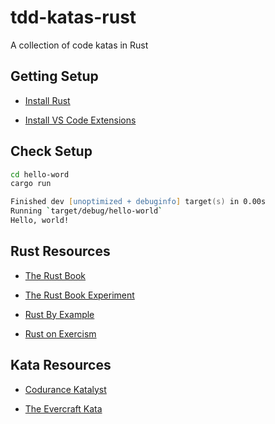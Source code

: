 # tdd-katas-rust

A collection of code katas in Rust

## Getting Setup

- [Install Rust](https://www.rust-lang.org/learn/get-started)

- [Install VS Code Extensions](https://code.visualstudio.com/docs/languages/rust)

## Check Setup

```zsh
cd hello-word
cargo run
```

```zsh
Finished dev [unoptimized + debuginfo] target(s) in 0.00s
Running `target/debug/hello-world`
Hello, world!
```

## Rust Resources

- [The Rust Book](https://doc.rust-lang.org/book/title-page.html)

- [The Rust Book Experiment](https://rust-book.cs.brown.edu/)

- [Rust By Example](https://doc.rust-lang.org/rust-by-example/index.html)

- [Rust on Exercism](https://exercism.org/tracks/rust)

## Kata Resources

- [Codurance Katalyst](https://www.codurance.com/katalyst)

- [The Evercraft Kata](https://github.com/PuttingTheDnDInTDD/EverCraft-Kata)
